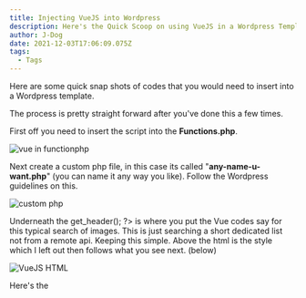 ```yaml
---
title: Injecting VueJS into Wordpress
description: Here's the Quick Scoop on using VueJS in a Wordpress Template
author: J-Dog
date: 2021-12-03T17:06:09.075Z
tags:
  - Tags
---
```

Here are some quick snap shots of codes that you would need to insert into a Wordpress template.

The process is pretty straight forward after you've done this a few times.

First off you need to insert the script into the **Functions.php**.

![vue in functionphp](/static/img/vue-inject.png "VueJS in Functions.php")

Next create a custom php file, in this case its called "**any-name-u-want.php**" (you can name it any way you like). Follow the Wordpress guidelines on this.

![custom php](/static/img/topcustomphp.png "Custom PHP")

Underneath the get_header(); ?> is where you put the Vue codes say for this typical search of images. This is just searching a short dedicated list not from a remote api.  Keeping this simple. Above the html is the style which I left out then follows what you see next. (below)

![VueJS HTML](/static/img/vue-search.png "VueJS HTML")

Here's the <script> for Vue

![VueJS Script](/static/img/vue-static-list.png "VueJS Script")

Next create another custom php file, very similar to the previous. However, this one is like another homepage or maybe a custom category page.  This is like a component, in Wordpress php they call it "get_template_part('vue1.php)".

![Get VueJS Component](/static/img/insert-vue.png "Get VueJS Component")

To get this to display in Wordpress, you would go to the page editor in the wp-admin. (after logging in) On the right side under "page" section choose the newly template.

![Choose Template in WP](/static/img/choose-template.png "Choose Template in WP")

Here's what it would look like from the frontend.

![vuejs search example](/static/img/vuejs-search.gif "Vuejs Search example")

Obviously, this scenario works on the type of project and the complexity.  This is a quick example to sprinkle in VueJS without having to do a separate whole build if you were working on a React app.